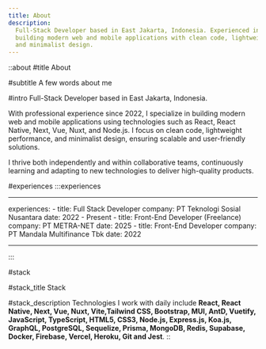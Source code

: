 ```yaml
---
title: About
description:
  Full-Stack Developer based in East Jakarta, Indonesia. Experienced in
  building modern web and mobile applications with clean code, lightweight performance,
  and minimalist design.
---
```


::about
#title
About

#subtitle
A few words about me

#intro
Full-Stack Developer based in East Jakarta, Indonesia.

With professional experience since 2022, I specialize in building modern web and mobile applications using technologies such as React, React Native, Next, Vue, Nuxt, and Node.js. I focus on clean code, lightweight performance, and minimalist design, ensuring scalable and user-friendly solutions.

I thrive both independently and within collaborative teams, continuously learning and adapting to new technologies to deliver high-quality products.

#experiences
:::experiences

---

experiences: - title: Full Stack Developer
company: PT Teknologi Sosial Nusantara
date: 2022 - Present - title: Front-End Developer (Freelance)
company: PT METRA-NET
date: 2025 - title: Front-End Developer
company: PT Mandala Multifinance Tbk
date: 2022

---

:::

#stack

#stack_title
Stack

#stack_description
Technologies I work with daily include **React, React Native, Next, Vue, Nuxt, Vite,Tailwind CSS, Bootstrap, MUI, AntD, Vuetify, JavaScript, TypeScript, HTML5, CSS3, Node.js, Express.js, Koa.js, GraphQL, PostgreSQL, Sequelize, Prisma, MongoDB, Redis, Supabase, Docker, Firebase, Vercel, Heroku, Git and Jest**.
::
